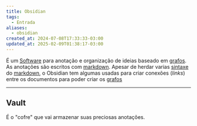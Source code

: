 ```yaml
---
title: Obsidian
tags:
  - Entrada
aliases:
  - obsidian
created_at: 2024-07-08T17:33:33-03:00
updated_at: 2025-02-09T01:38:17-03:00
---
```


É um [Software](../../26/atomo/Software.md) para anotação e organização de ideias baseado em [grafos](../../12/atomo/Grafos.md). As anotações são escritos com [markdown](../atomo/Markdown.md). Apesar de herdar varias [sintaxe](../../12/atomo/Sintaxe.md) do [markdown](../atomo/Markdown.md), o Obsidian tem algumas usadas para criar conexões (_links_) entre os documentos para poder criar os [grafos](../../12/atomo/Grafos.md)

---
## Vault

É o "cofre" que vai armazenar suas preciosas anotações.
